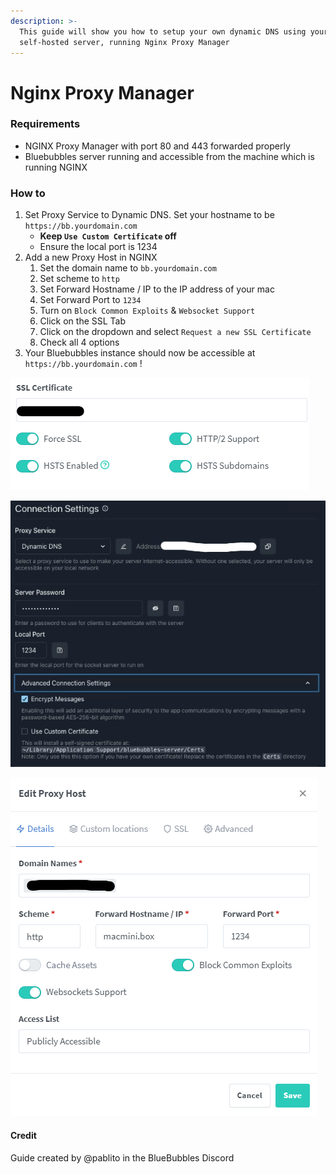 ```yaml
---
description: >-
  This guide will show you how to setup your own dynamic DNS using your own
  self-hosted server, running Nginx Proxy Manager
---
```


# Nginx Proxy Manager

### Requirements

* NGINX Proxy Manager with port 80 and 443 forwarded properly
* Bluebubbles server running and accessible from the machine which is running NGINX

### How to

1. Set Proxy Service to Dynamic DNS. Set your hostname to be `https://bb.yourdomain.com`
   * **Keep `Use Custom Certificate` off**
   * Ensure the local port is 1234
2. Add a new Proxy Host in NGINX
   1. Set the domain name to `bb.yourdomain.com`
   2. Set scheme to `http`
   3. Set Forward Hostname / IP to the IP address of your mac
   4. Set Forward Port to `1234`
   5. Turn on `Block Common Exploits` & `Websocket Support`
   6. Click on the SSL Tab
   7. Click on the dropdown and select `Request a new SSL Certificate`
   8. Check all 4 options
3. Your Bluebubbles instance should now be accessible at `https://bb.yourdomain.com` !

![](<../../.gitbook/assets/image (6).png>)

![](<../../.gitbook/assets/image (3).png>)

![](../../.gitbook/assets/image.png)

#### Credit

Guide created by @pablito in the BlueBubbles Discord
